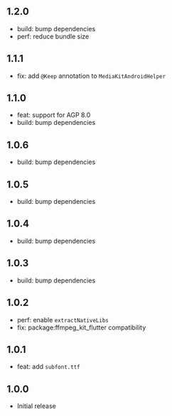 ## 1.2.0

- build: bump dependencies
- perf: reduce bundle size

## 1.1.1

- fix: add `@Keep` annotation to `MediaKitAndroidHelper`

## 1.1.0

- feat: support for AGP 8.0
- build: bump dependencies

## 1.0.6

- build: bump dependencies

## 1.0.5

- build: bump dependencies

## 1.0.4

- build: bump dependencies

## 1.0.3

- build: bump dependencies

## 1.0.2

- perf: enable `extractNativeLibs`
- fix: package:ffmpeg_kit_flutter compatibility

## 1.0.1

- feat: add `subfont.ttf`

## 1.0.0

- Initial release

